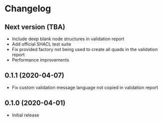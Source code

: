
# Changelog


## Next version (TBA)

* Include deep blank node structures in validation report
* Add official SHACL test suite
* Fix provided factory not being used to create all quads in the validation
  report
* Performance improvements


## 0.1.1 (2020-04-07)

* Fix custom validation message language not copied in validation report


## 0.1.0 (2020-04-01)

* Initial release

